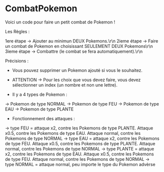 # CombatPokemon

Voici un code pour faire un petit combat de Pokemon !

Les Règles : 

1ere étape -> Ajouter au minimun DEUX Pokemons.\r\n
2ieme étape -> Faire un combat de Pokemon en choisissant SEULEMENT DEUX Pokemons\r\n
3ieme étape -> Combattre (le combat se fera automatiquement).\r\n

Précisions : 

- Vous pouvez supprimer un Pokemon ajouté si vous le souhaitez.

- ATTENTION -> Pour les choix que vous devez faire, vous devez sélectionner un index (un nombre et non une lettre).

- Il y a 4 types de Pokemon :

-> Pokemon de type NORMAL
-> Pokemon de type FEU
-> Pokemon de type EAU
-> Pokemon de type PLANTE

- Fonctionnement des attaques : 

-> type FEU = attaque x2, contre les Pokemons de type PLANTE. Attaque x0.5, contre les Pokemons de type EAU. Attaque normal, contre les Pokemons de type NORMAL
-> type EAU = attaque x2, contre les Pokemons de type FEU. Attaque x0.5, contre les Pokemons de type PLANTE. Attaque normal, contre les Pokemons de type NORMAL
-> type PLANTE = attaque x2, contre les Pokemons de type EAU. Attaque x0.5, contre les Pokemons de type FEU. Attaque normal, contre les Pokemons de type NORMAL
-> type NORMAL = attaque normal, peu importe le type du Pokemon advèrse
